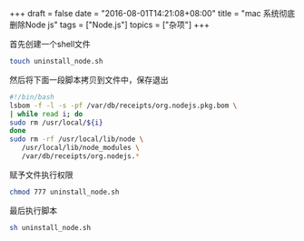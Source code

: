 +++
draft = false
date = "2016-08-01T14:21:08+08:00"
title = "mac 系统彻底删除Node js"
tags = ["Node.js"]
topics = ["杂项"]
+++

首先创建一个shell文件
```bash
touch uninstall_node.sh
```
<!--more-->
然后将下面一段脚本拷贝到文件中，保存退出
```bash
#!/bin/bash
lsbom -f -l -s -pf /var/db/receipts/org.nodejs.pkg.bom \
| while read i; do
sudo rm /usr/local/${i}
done
sudo rm -rf /usr/local/lib/node \
   /usr/local/lib/node_modules \
   /var/db/receipts/org.nodejs.*
```

赋予文件执行权限
```bash
chmod 777 uninstall_node.sh
```

最后执行脚本
```bash
sh uninstall_node.sh
```